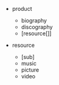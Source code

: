 * product
    * biography
    * discography
    * \[resource\[\]\]

* resource
    * \[sub\]
    * music
    * picture
    * video
    